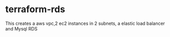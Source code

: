 # terraform-rds
This creates a aws vpc,2 ec2 instances in 2 subnets, a elastic load balancer and Mysql RDS
